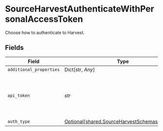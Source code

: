 # SourceHarvestAuthenticateWithPersonalAccessToken

Choose how to authenticate to Harvest.


## Fields

| Field                                                                                                           | Type                                                                                                            | Required                                                                                                        | Description                                                                                                     |
| --------------------------------------------------------------------------------------------------------------- | --------------------------------------------------------------------------------------------------------------- | --------------------------------------------------------------------------------------------------------------- | --------------------------------------------------------------------------------------------------------------- |
| `additional_properties`                                                                                         | Dict[str, *Any*]                                                                                                | :heavy_minus_sign:                                                                                              | N/A                                                                                                             |
| `api_token`                                                                                                     | *str*                                                                                                           | :heavy_check_mark:                                                                                              | Log into Harvest and then create new <a href="https://id.getharvest.com/developers"> personal access token</a>. |
| `auth_type`                                                                                                     | [Optional[shared.SourceHarvestSchemasAuthType]](../../models/shared/sourceharvestschemasauthtype.md)            | :heavy_minus_sign:                                                                                              | N/A                                                                                                             |
